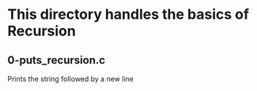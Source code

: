 # This directory handles the basics of Recursion

## 0-puts_recursion.c
Prints the string followed by a new line
